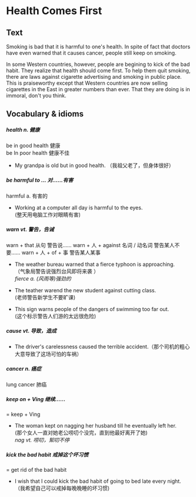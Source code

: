 # Health Comes First

## Text
Smoking is bad that it is harmful to one's health. In spite of fact that doctors have even warned that it causes cancer, people still keep on smoking.

In some Western countries, however, people are begining to kick of the bad habit. They realize that health should come first. To help them quit smoking, there are laws against cigarette advertising and smoking in public place. This is praiseworthy except that Western countries are now selling cigarettes in the East in greater numbers than ever. That they are doing is in immoral, don't you think.

## Vocabulary & idioms

##### health n. 健康

be in good health 健康  
be In poor health 健康不佳  
* My grandpa is old but in good health. （我祖父老了，但身体很好）  

##### be harmful to ...    对......有害

harmful     a.    有害的

* Working at a computer all day is harmful to the eyes.  
   (整天用电脑工作对眼睛有害)

##### warn    vt.    警告，告诫

warn + that 从句    警告说……
warn + 人 + against 名词 / 动名词    警告某人不要……
warn + 人 + of + 事    警告某人某事

* The weather bureau warned that a fierce typhoon is approaching.  
   （气象局警告说强烈台风即将来袭 ）  
   *fierce    a.    (风雨等)强劲的*
     
* The teather warend the new student against cutting class.  
   (老师警告新学生不要旷课)

* This sign warns people of the dangers of swimming too far out.  
   (这个标示警告人们游的太远很危险)

##### cause vt.  导致，造成

* The driver's carelessness caused the terrible accident.（那个司机的粗心大意导致了这场可怕的车祸）     
   
##### cancer n. 癌症

lung cancer 肺癌

##### keep on + Ving  继续……

= keep + Ving

* The woman kept on nagging her husband till he eventually left her.  
    (那个女人一直对她老公唠叨个没完，直到他最好离开了她)    
    *nag vt.  唠叨，絮叨不停*

##### kick the bad habit  戒掉这个坏习惯

= get rid of the bad habit

* I wish that I could kick the bad habit of going to bed late every night. 
（我希望自己可以戒掉每晚晚睡的坏习惯)

 ##### 




























